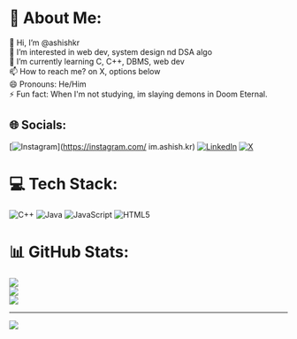# 💫 About Me:
👋 Hi, I’m @ashishkr<br>👀 I’m interested in web dev, system design nd DSA algo<br>🌱 I’m currently learning C, C++, DBMS, web dev<br>📫 How to reach me? on X, options below<br>😄 Pronouns: He/Him<br>⚡ Fun fact: When I'm not studying, im slaying demons in Doom Eternal.


## 🌐 Socials:
[![Instagram](https://img.shields.io/badge/Instagram-%23E4405F.svg?logo=Instagram&logoColor=white)](https://instagram.com/ im.ashish.kr) [![LinkedIn](https://img.shields.io/badge/LinkedIn-%230077B5.svg?logo=linkedin&logoColor=white)](https://linkedin.com/in/ashishkr45) [![X](https://img.shields.io/badge/X-black.svg?logo=X&logoColor=white)](https://x.com/@ashish459426124) 

# 💻 Tech Stack:
![C++](https://img.shields.io/badge/c++-%2300599C.svg?style=flat&logo=c%2B%2B&logoColor=white) ![Java](https://img.shields.io/badge/java-%23ED8B00.svg?style=flat&logo=openjdk&logoColor=white) ![JavaScript](https://img.shields.io/badge/javascript-%23323330.svg?style=flat&logo=javascript&logoColor=%23F7DF1E) ![HTML5](https://img.shields.io/badge/html5-%23E34F26.svg?style=flat&logo=html5&logoColor=white)
# 📊 GitHub Stats:
![](https://github-readme-stats.vercel.app/api?username=ashishkr45&theme=codeSTACKr&hide_border=false&include_all_commits=false&count_private=false)<br/>
![](https://github-readme-streak-stats.herokuapp.com/?user=ashishkr45&theme=codeSTACKr&hide_border=false)<br/>
![](https://github-readme-stats.vercel.app/api/top-langs/?username=ashishkr45&theme=codeSTACKr&hide_border=false&include_all_commits=false&count_private=false&layout=compact)

---
[![](https://visitcount.itsvg.in/api?id=ashishkr45&icon=0&color=1)](https://visitcount.itsvg.in)

<!-- Proudly created with GPRM ( https://gprm.itsvg.in ) -->
